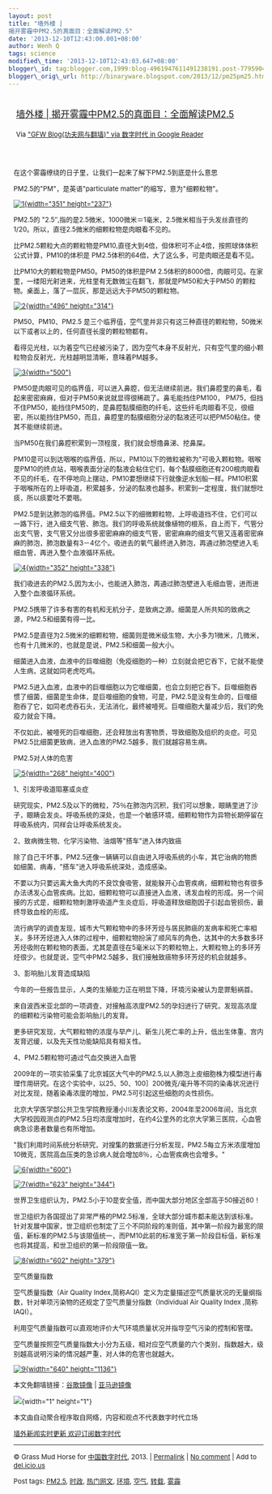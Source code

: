 ```yaml
--- 
layout: post 
title: "墙外楼 |
揭开雾霾中PM2.5的真面目：全面解读PM2.5" 
date: '2013-12-10T12:43:00.001+08:00' 
author: Wenh Q
tags: science
modified\_time: '2013-12-10T12:43:03.647+08:00' 
blogger\_id: tag:blogger.com,1999:blog-4961947611491238191.post-7795904648616260158
blogger\_orig\_url: http://binaryware.blogspot.com/2013/12/pm25pm25.html
---
```

<div style="margin: 10px; padding: 5px;">

<div style="font-size: 18px;">

[墙外楼 |
揭开雾霾中PM2.5的真面目：全面解读PM2.5](http://feedproxy.google.com/~r/chinagfwblog/~3/L94vSxK7hgk/)

</div>

<div style="font-size: 13px;">

Via ["GFW Blog(功夫网与翻墙)" via 数字时代 in Google
Reader](https://www.blogger.com/blogger.g?blogID=4961947611491238191)

</div>

</div>

<div style="font-size: 13px; padding: 15px 0 10px 10px;">

在这个雾霾缭绕的日子里，让我们一起来了解下PM2.5到底是什么意思

PM2.5的"PM"，是英语"particulate matter"的缩写，意为"细颗粒物"。

[![1](http://cdn.letscorp.net/lynn/wp-content/uploads/2013/12/11.jpeg){width="351"
height="237"}](http://cdn.letscorp.net/lynn/wp-content/uploads/2013/12/11.jpeg)

PM2.5的
"2.5″,指的是2.5微米，1000微米＝1毫米，2.5微米相当于头发丝直径的1/20。所以，直径2.5微米的细颗粒物是肉眼看不见的。

比PM2.5颗粒大点的颗粒物是PM10,直径大到4倍，但体积可不止4倍，按照球体体积公式计算，PM10的体积是
PM2.5体积的64倍，大了这么多，可是肉眼还是看不见。

比PM10大的颗粒物是PM50。PM50的体积是PM
2.5体积的8000倍，肉眼可见。在家里，一缕阳光射进来，光柱里有无数微尘在翻飞，那就是PM50和大于PM50
的颗粒物。桌面上，落了一层灰，那是远远大于PM50的颗粒物。

[![2](http://cdn.letscorp.net/lynn/wp-content/uploads/2013/12/21.jpeg){width="496"
height="314"}](http://cdn.letscorp.net/lynn/wp-content/uploads/2013/12/21.jpeg)

PM50、PM10、PM2.5
是三个临界值，空气里并非只有这三种直径的颗粒物，50微米以下或者以上的，任何直径长度的颗粒物都有。

看得见光柱，以为着空气已经被污染了，因为空气本身不反射光，只有空气里的细小颗粒物会反射光，光柱越明显清晰，意味着PM越多。

[![3](http://cdn.letscorp.net/lynn/wp-content/uploads/2013/12/3.jpeg){width="500"}](http://cdn.letscorp.net/lynn/wp-content/uploads/2013/12/3.jpeg)

PM50是肉眼可见的临界值，可以进入鼻腔，但无法继续前进。我们鼻腔里的鼻毛，看起来密密麻麻，但对于PM50来说就显得很稀疏了。鼻毛能挡住PM100，
PM75，但挡不住PM50，能挡住PM50的，是鼻腔黏膜细胞的纤毛，这些纤毛肉眼看不见，很细密，所以能挡住PM50，而且，鼻腔里的黏膜细胞分泌的黏液还可以把PM50粘住。使其不能继续前进。

当PM50在我们鼻腔积累到一顶程度，我们就会想撸鼻涕、挖鼻屎。

PM10是可以到达咽喉的临界值，所以，PM10以下的微粒被称为"可吸入颗粒物。咽喉是PM10的终点站，咽喉表面分泌的黏液会粘住它们，每个黏膜细胞还有200根肉眼看不见的纤毛，在不停地向上摆动，PM10要想继续下行就像逆水划船一样。PM10积累于咽喉所在的上呼吸道，积累越多，分泌的黏液也越多。积累到一定程度，我们就想吐痰，所以痰要吐不要咽。

PM2.5是到达肺泡的临界值。PM2.5以下的细微颗粒物，上呼吸道挡不住，它们可以一路下行，进入细支气管、肺泡。我们的呼吸系统就像植物的根系，自上而下，气管分出支气管，支气管又分出很多密密麻麻的细支气管，密密麻麻的细支气管又连着密密麻麻的肺泡，肺泡数量有3－4亿个。吸进去的氧气最终进入肺泡，再通过肺泡壁进入毛细血管，再进入整个血液循环系统。

[![4](http://cdn.letscorp.net/lynn/wp-content/uploads/2013/12/4.jpeg){width="352"
height="338"}](http://cdn.letscorp.net/lynn/wp-content/uploads/2013/12/4.jpeg)

我们吸进去的PM2.5,因为太小，也能进入肺泡，再通过肺泡壁进入毛细血管，进而进入整个血液循环系统。

PM2.5携带了许多有害的有机和无机分子，是致病之源。细菌是人所共知的致病之源，PM2.5和细菌有得一比。

PM2.5是直径为2.5微米的细颗粒物，细菌则是微米级生物，大小多为1微米，几微米，也有十几微米的，也就是是说，PM2.5和细菌一般大小。

细菌进入血液，血液中的巨噬细胞（免疫细胞的一种）立刻就会把它吞下，它就不能使人生病，这就如同老虎吃鸡。

PM2.5进入血液，血液中的巨噬细胞以为它噬细菌，也会立刻把它吞下。巨噬细胞吞惯了细菌，细菌是生命体，是巨噬细胞的食物，可是，PM2.5是没有生命的，巨噬细胞吞了它，如同老虎吞石头，无法消化，最终被噎死。巨噬细胞大量减少后，我们的免疫力就会下降。

不仅如此，被噎死的巨噬细胞，还会释放出有害物质，导致细胞及组织的炎症。可见PM2.5比细菌更致病，进入血液的PM2.5越多，我们就越容易生病。

PM2.5对人体的危害

[![5](http://cdn.letscorp.net/lynn/wp-content/uploads/2013/12/5.gif){width="268"
height="400"}](http://cdn.letscorp.net/lynn/wp-content/uploads/2013/12/5.gif)

1、引发呼吸道阻塞或炎症

研究现实，PM2.5及以下的微粒，75％在肺泡内沉积，我们可以想象，眼睛里进了沙子，眼睛会发炎。呼吸系统的深处，也是一个敏感环境，细颗粒物作为异物长期停留在呼吸系统内，同样会让呼吸系统发炎。

2、致病微生物、化学污染物、油烟等"搭车"进入体内致癌

除了自己干坏事，PM2.5还像一辆辆可以自由进入呼吸系统的小车，其它治病的物质如细菌、病毒，"搭车"进入呼吸系统深处，造成感染。

不要以为只要远离大鱼大肉的不良饮食吸管，就能躲开心血管疾病，细颗粒物也有很多办法诱发心血管疾病。比如，细颗粒物可以直接进入血液，诱发血栓的形成。另一个间接的方式是，细颗粒物刺激呼吸道产生炎症后，呼吸道释放细胞因子引起血管损伤，最终导致血栓的形成。

流行病学的调查发现，城市大气颗粒物中的多环芳烃与居民肺癌的发病率和死亡率相关。多环芳烃进入人体的过程中，细颗粒物扮演了顺风车的角色，达其中的大多数多环芳烃吸附在颗粒物的表面，尤其是直径在5毫米以下的颗粒物上，大颗粒物上的多环芳烃很少。也就是说，空气中PM2.5越多，我们接触致癌物多环芳烃的机会就越多。

3、影响胎儿发育造成缺陷

今年的一些报告显示，人类的生殖能力正在明显下降，环境污染被认为是罪魁祸首。

来自波西米亚北部的一项调查，对接触高浓度PM2.5的孕妇进行了研究，发现高浓度的细颗粒污染物可能会影响胎儿的发育。

更多研究发现，大气颗粒物的浓度与早产儿、新生儿死亡率的上升，低出生体重、宫内发育迟缓，以及先天性功能缺陷具有相关性。

4、PM2.5颗粒物可通过气血交换进入血管

2009年的一项实验采集了北京城区大气中的PM2.5,以人肺泡上皮细胞株为模型进行毒理作用研究。在这个实验中，以25、50、100］200微克/毫升等不同的染毒状况进行对比发现，随着染毒浓度的增加，PM2.5可引起这些细胞的炎性损伤。

北京大学医学部公共卫生学院教授潘小川发表论文称，2004年至2006年间，当北京大学校园观测点的PM2.5日均浓度增加时，在约4公里外的北京大学第三医院，心血管病急诊患者数量也有所增加。

"我们利用时间系统分析研究，对搜集的数据进行分析发现，PM2.5每立方米浓度增加10微克，医院高血压类的急诊病人就会增加8％，心血管疾病也会增多。"

[![6](http://cdn.letscorp.net/lynn/wp-content/uploads/2013/12/6.jpeg){width="600"}](http://cdn.letscorp.net/lynn/wp-content/uploads/2013/12/6.jpeg)

[![7](http://cdn.letscorp.net/lynn/wp-content/uploads/2013/12/7.jpeg){width="623"
height="344"}](http://cdn.letscorp.net/lynn/wp-content/uploads/2013/12/7.jpeg)

世界卫生组织认为，PM2.5小于10是安全值，而中国大部分地区全部高于50接近80！

世卫组织为各国提出了非常严格的PM2.5标准，全球大部分城市都未能达到该标准。针对发展中国家，世卫组织也制定了三个不同阶段的准则值，其中第一阶段为最宽的限值，新标准的PM2.5与该限值统一，而PM10此前的标准宽于第一阶段目标值，新标准也将其提高，和世卫组织的第一阶段限值一致。

[![8](http://cdn.letscorp.net/lynn/wp-content/uploads/2013/12/8.jpeg){width="602"
height="379"}](http://cdn.letscorp.net/lynn/wp-content/uploads/2013/12/8.jpeg)

空气质量指数

空气质量指数（Air Quality
Index,简称AQI）定义为定量描述空气质量状况的无量纲指数，针对单项污染物的还规定了空气质量分指数（Individual
Air Quality Index ,简称IAQI）。

利用空气质量指数可以直观地评价大气环境质量状况并指导空气污染的控制和管理。

空气质量按照空气质量指数大小分为五级，相对应空气质量的六个类别，指数越大，级别越高说明污染的情况越严重，对人体的危害也就越大。

[![9](http://cdn.letscorp.net/lynn/wp-content/uploads/2013/12/9.jpeg){width="640"
height="1136"}](http://cdn.letscorp.net/lynn/wp-content/uploads/2013/12/9.jpeg)

本文免翻墙链接：[谷歌镜像](https://commondatastorage.googleapis.com/letscorp_archive/archives/58539)
|
[亚马逊镜像](https://s3.amazonaws.com/letscorp_archive/archives/58539)

![](http://feeds.feedburner.com/~r/letscorp/aDmw/~4/mdEbzhxZKYE){width="1"
height="1"}

本文由自动聚合程序取自网络，内容和观点不代表数字时代立场

[墙外新闻实时更新 欢迎订阅数字时代](http://eepurl.com/msuvD)


------------------------------------------------------------------------

© Grass Mud Horse for
[中国数字时代](http://chinadigitaltimes.net/chinese), 2013. |
[Permalink](http://chinadigitaltimes.net/chinese/2013/12/%E5%A2%99%E5%A4%96%E6%A5%BC-%E6%8F%AD%E5%BC%80%E9%9B%BE%E9%9C%BE%E4%B8%ADpm2-5%E7%9A%84%E7%9C%9F%E9%9D%A2%E7%9B%AE%EF%BC%9A%E5%85%A8%E9%9D%A2%E8%A7%A3%E8%AF%BBpm2-5/)
| [No
comment](http://chinadigitaltimes.net/chinese/2013/12/%E5%A2%99%E5%A4%96%E6%A5%BC-%E6%8F%AD%E5%BC%80%E9%9B%BE%E9%9C%BE%E4%B8%ADpm2-5%E7%9A%84%E7%9C%9F%E9%9D%A2%E7%9B%AE%EF%BC%9A%E5%85%A8%E9%9D%A2%E8%A7%A3%E8%AF%BBpm2-5/#comments)
| Add to
[del.icio.us](http://del.icio.us/post?url=http://chinadigitaltimes.net/chinese/2013/12/%E5%A2%99%E5%A4%96%E6%A5%BC-%E6%8F%AD%E5%BC%80%E9%9B%BE%E9%9C%BE%E4%B8%ADpm2-5%E7%9A%84%E7%9C%9F%E9%9D%A2%E7%9B%AE%EF%BC%9A%E5%85%A8%E9%9D%A2%E8%A7%A3%E8%AF%BBpm2-5/&title=%E5%A2%99%E5%A4%96%E6%A5%BC%20%7C%20%E6%8F%AD%E5%BC%80%E9%9B%BE%E9%9C%BE%E4%B8%ADPM2.5%E7%9A%84%E7%9C%9F%E9%9D%A2%E7%9B%AE%EF%BC%9A%E5%85%A8%E9%9D%A2%E8%A7%A3%E8%AF%BBPM2.5)

Post tags:
[PM2.5](http://chinadigitaltimes.net/chinese/tag/pm2-5/?category=10466),
[时政](http://chinadigitaltimes.net/chinese/tag/%E6%97%B6%E6%94%BF/?category=10466),
[热门网文](http://chinadigitaltimes.net/chinese/tag/%E7%83%AD%E9%97%A8%E7%BD%91%E6%96%87/?category=10466),
[环境](http://chinadigitaltimes.net/chinese/tag/%E7%8E%AF%E5%A2%83/?category=10466),
[空气](http://chinadigitaltimes.net/chinese/tag/%E7%A9%BA%E6%B0%94/?category=10466),
[转载](http://chinadigitaltimes.net/chinese/tag/%E8%BD%AC%E8%BD%BD/?category=10466),
[雾霾](http://chinadigitaltimes.net/chinese/tag/%E9%9B%BE%E9%9C%BE/?category=10466)

</div>
